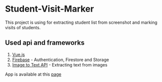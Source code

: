 # Student-Visit-Marker

This project is using for extracting student list from screenshot and marking visits of students.

## Used api and frameworks

1. [Vue.js](https://vuejs.org/)
2. [Firebase](https://firebase.google.com/) - Authentication, Firestore and Storage
3. [Image to Text API](https://apilayer.com/marketplace/image_to_text-api) - Extracting text from images

App is available at this [page](https://student-visit-marker.web.app/)

